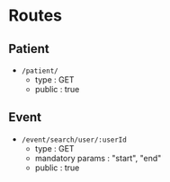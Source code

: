 # Routes

## Patient

* `/patient/`
    * type : GET
    * public : true
    
## Event

* `/event/search/user/:userId`
    * type : GET
    * mandatory params : "start", "end"
    * public : true